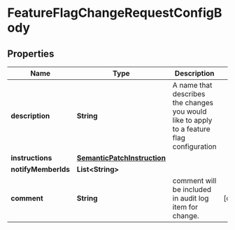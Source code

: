 
# FeatureFlagChangeRequestConfigBody

## Properties
Name | Type | Description | Notes
------------ | ------------- | ------------- | -------------
**description** | **String** | A name that describes the changes you would like to apply to a feature flag configuration | 
**instructions** | [**SemanticPatchInstruction**](SemanticPatchInstruction.md) |  | 
**notifyMemberIds** | **List&lt;String&gt;** |  | 
**comment** | **String** | comment will be included in audit log item for change. |  [optional]



